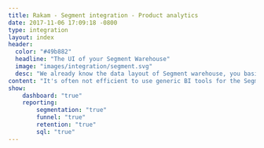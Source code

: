 ```yaml
---
title: Rakam - Segment integration - Product analytics
date: 2017-11-06 17:09:18 -0800
type: integration
layout: index
header:
  color: "#49b882"
  headline: "The UI of your Segment Warehouse"
  image: "images/integration/segment.svg"
  desc: "We already know the data layout of Segment warehouse, you basically connect to your Segment Warehouse, analyze your customer event data without hassle."
content: "It's often not efficient to use generic BI tools for the Segment data because event data has different semantics. You usually want to run ad-hoc funnel, retention and segmentation queries, label your event types and share them internally which is not convenient in generic BI tools. That's why we created Rakam for just the product event data. Rakam answers these questions in a seamless way and lets you drill-down these metrics so that you can understand how your users are behaving."
show:
    dashboard: "true"
    reporting:
        segmentation: "true"
        funnel: "true"
        retention: "true"
        sql: "true"
---
```

